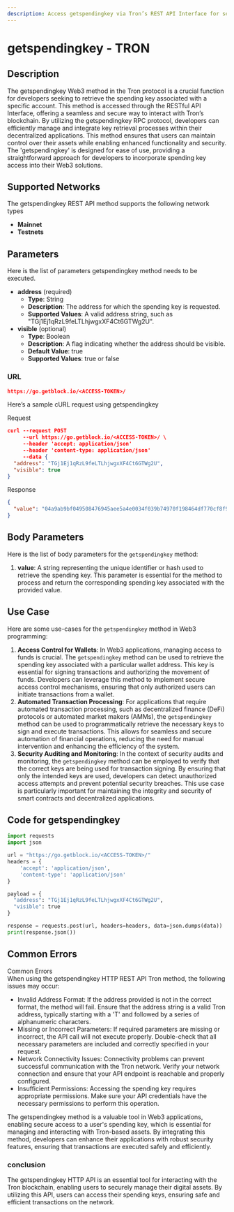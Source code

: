 ```yaml
---
description: Access getspendingkey via Tron’s REST API Interface for secure key retrieval.
---
```


# getspendingkey - TRON

## Description

The getspendingkey Web3 method in the Tron protocol is a crucial function for developers seeking to retrieve the spending key associated with a specific account. This method is accessed through the RESTful API Interface, offering a seamless and secure way to interact with Tron’s blockchain. By utilizing the getspendingkey RPC protocol, developers can efficiently manage and integrate key retrieval processes within their decentralized applications. This method ensures that users can maintain control over their assets while enabling enhanced functionality and security. The 'getspendingkey' is designed for ease of use, providing a straightforward approach for developers to incorporate spending key access into their Web3 solutions.

## Supported Networks

The getspendingkey REST API method supports the following network types

* **Mainnet**
* **Testnets**

## Parameters

Here is the list of parameters getspendingkey method needs to be executed.

* **address** (required)
  * **Type**: String
  * **Description**: The address for which the spending key is requested.
  * **Supported Values**: A valid address string, such as "TGj1Ej1qRzL9feLTLhjwgxXF4Ct6GTWg2U".
* **visible** (optional)
  * **Type**: Boolean
  * **Description**: A flag indicating whether the address should be visible.
  * **Default Value**: true
  * **Supported Values**: true or false

### URL

```json
https://go.getblock.io/<ACCESS-TOKEN>/
```

Here’s a sample cURL request using getspendingkey

Request

```json
curl --request POST 
     --url https://go.getblock.io/<ACCESS-TOKEN>/ \
     --header 'accept: application/json' 
     --header 'content-type: application/json' 
     --data {
  "address": "TGj1Ej1qRzL9feLTLhjwgxXF4Ct6GTWg2U",
  "visible": true
}
```

Response

```json
{
  "value": "04a9ab9bf049508476945aee5a4e0034f039b74970f198464df770cf8f9cbd7c"
}
```

## Body Parameters

Here is the list of body parameters for the `getspendingkey` method:

1. **value**: A string representing the unique identifier or hash used to retrieve the spending key. This parameter is essential for the method to process and return the corresponding spending key associated with the provided value.

## Use Case

Here are some use-cases for the `getspendingkey` method in Web3 programming:

1. **Access Control for Wallets**: In Web3 applications, managing access to funds is crucial. The `getspendingkey` method can be used to retrieve the spending key associated with a particular wallet address. This key is essential for signing transactions and authorizing the movement of funds. Developers can leverage this method to implement secure access control mechanisms, ensuring that only authorized users can initiate transactions from a wallet.
2. **Automated Transaction Processing**: For applications that require automated transaction processing, such as decentralized finance (DeFi) protocols or automated market makers (AMMs), the `getspendingkey` method can be used to programmatically retrieve the necessary keys to sign and execute transactions. This allows for seamless and secure automation of financial operations, reducing the need for manual intervention and enhancing the efficiency of the system.
3. **Security Auditing and Monitoring**: In the context of security audits and monitoring, the `getspendingkey` method can be employed to verify that the correct keys are being used for transaction signing. By ensuring that only the intended keys are used, developers can detect unauthorized access attempts and prevent potential security breaches. This use case is particularly important for maintaining the integrity and security of smart contracts and decentralized applications.

## Code for getspendingkey

```python
import requests
import json

url = "https://go.getblock.io/<ACCESS-TOKEN>/"
headers = {
    'accept': 'application/json',
    'content-type': 'application/json'
}

payload = {
  "address": "TGj1Ej1qRzL9feLTLhjwgxXF4Ct6GTWg2U",
  "visible": true
}

response = requests.post(url, headers=headers, data=json.dumps(data))
print(response.json())
```

## Common Errors

Common Errors\
When using the getspendingkey HTTP REST API Tron method, the following issues may occur:

* Invalid Address Format: If the address provided is not in the correct format, the method will fail. Ensure that the address string is a valid Tron address, typically starting with a 'T' and followed by a series of alphanumeric characters.
* Missing or Incorrect Parameters: If required parameters are missing or incorrect, the API call will not execute properly. Double-check that all necessary parameters are included and correctly specified in your request.
* Network Connectivity Issues: Connectivity problems can prevent successful communication with the Tron network. Verify your network connection and ensure that your API endpoint is reachable and properly configured.
* Insufficient Permissions: Accessing the spending key requires appropriate permissions. Make sure your API credentials have the necessary permissions to perform this operation.

The getspendingkey method is a valuable tool in Web3 applications, enabling secure access to a user's spending key, which is essential for managing and interacting with Tron-based assets. By integrating this method, developers can enhance their applications with robust security features, ensuring that transactions are executed safely and efficiently.

### conclusion

The getspendingkey HTTP API is an essential tool for interacting with the Tron blockchain, enabling users to securely manage their digital assets. By utilizing this API, users can access their spending keys, ensuring safe and efficient transactions on the network.
